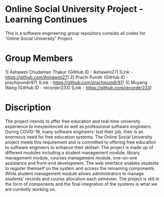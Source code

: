 # Online Social University Project - Learning Continues

This is a software engineering group repository consists all codes for 'Online Social University" Project. 

# Group Members
1] Ashawini Chudaman Thakur (GitHub ID - Ashawini27) (Link - https://github.com/Ashawini27)
2] Prachi Pundir (GitHub ID - prachipundir97) (Link - https://github.com/prachipundir97)
3] Muyang Wang (GitHub ID - recorder233) (Link - https://github.com/recorder233)

# Discription 

The project intends to offer free education and real-time university experience to inexperienced as well as professional software engineers. During COVID-19, many software engineers' lost their job, their is an enormous need for free education systems. The Online Social University project meets this requirement and is committed to offering free education to software engineers to enhance their skillset. The project is made up of different modules including a student management module, library management module, courses management module, one-on-one assistance and front-end development. The web interface enables students to register themself on the system and access the remaining components. While student management module allows administrators to manage students' records and course allocation each semester. The project is still in the form of components and the final integration of the systems is what we are currently working on.  

